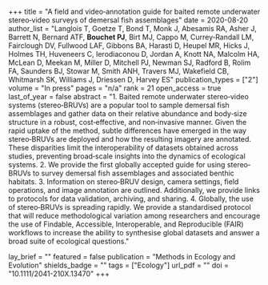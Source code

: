 +++
title = "A field and video‐annotation guide for baited remote underwater stereo‐video surveys of demersal fish assemblages"
date = 2020-08-20
author_list = "Langlois T, Goetze  T, Bond T, Monk J, Abesamis RA, Asher J, Barrett N, Bernard ATF, <b>Bouchet PJ</b>, Birt MJ, Cappo M, Currey‐Randall LM, Fairclough DV, Fullwood LAF, Gibbons BA, Harasti D, Heupel MR, Hicks J, Holmes TH, Huveneers C, Ierodiaconou D, Jordan A, Knott NA, Malcolm HA, McLean D, Meekan M, Miller D, Mitchell PJ, Newman SJ, Radford B, Rolim FA, Saunders BJ, Stowar M, Smith ANH, Travers MJ, Wakefield CB, Whitmarsh SK, Williams J, Driessen D, Harvey ES"
publication_types = ["2"]
volume = "In press"
pages = "n/a"
rank = 21
open_access = true
last_of_year = false
abstract = "1. Baited remote underwater stereo‐video systems (stereo‐BRUVs) are a popular tool to sample demersal fish assemblages and gather data on their relative abundance and body‐size structure in a robust, cost‐effective, and non‐invasive manner. Given the rapid uptake of the method, subtle differences have emerged in the way stereo‐BRUVs are deployed and how the resulting imagery are annotated. These disparities limit the interoperability of datasets obtained across studies, preventing broad‐scale insights into the dynamics of ecological systems. 2. We provide the first globally accepted guide for using stereo‐BRUVs to survey demersal fish assemblages and associated benthic habitats. 3. Information on stereo‐BRUV design, camera settings, field operations, and image annotation are outlined. Additionally, we provide links to protocols for data validation, archiving, and sharing. 4. Globally, the use of stereo‐BRUVs is spreading rapidly. We provide a standardised protocol that will reduce methodological variation among researchers and encourage the use of Findable, Accessible, Interoperable, and Reproducible (FAIR) workflows to increase the ability to synthesise global datasets and answer a broad suite of ecological questions."

lay_brief = "" 
featured = false
publication = "Methods in Ecology and Evolution"
shields_badge = ""
tags = ["Ecology"]
url_pdf = ""
doi = "10.1111/2041-210X.13470"
+++

